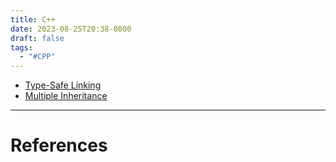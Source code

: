 ```yaml
---
title: C++
date: 2023-08-25T20:38-0800
draft: false
tags:
  - "#CPP"
---
```


- [Type-Safe Linking](/study/factoids/computer/computer-languages/c/type-safe-linking)
- [Multiple Inheritance](/study/factoids/computer/computer-languages/c/multiple-inheritance)





---
# References
